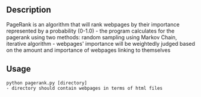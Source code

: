## Description
PageRank is an algorithm that will rank webpages by their importance represented by a probability (0-1.0)
    - the program calculates for the pagerank using two methods: random sampling using Markov Chain, iterative algorithm
    - webpages' importance will be weightedly judged based on the amount and importance of webpages linking to themselves
    
## Usage
```
python pagerank.py [directory]
- directory should contain webpages in terms of html files
```

